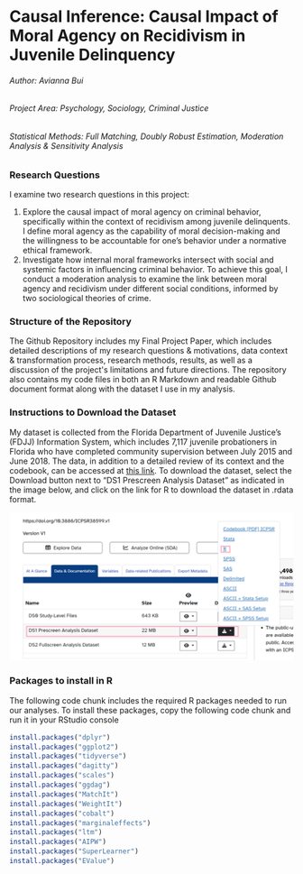 # Causal Inference: Causal Impact of Moral Agency on Recidivism in Juvenile Delinquency
###### Author: Avianna Bui
###### Project Area: Psychology, Sociology, Criminal Justice
###### Statistical Methods: Full Matching, Doubly Robust Estimation, Moderation Analysis & Sensitivity Analysis

### Research Questions
I examine two research questions in this project: 
  1. Explore the causal impact of moral agency on criminal behavior, specifically within the context of recidivism among juvenile delinquents. I define moral agency as the capability of moral decision-making and the willingness to be accountable for one’s behavior under a normative ethical framework. 
  2. Investigate how internal moral frameworks intersect with social and systemic factors in influencing criminal behavior. To achieve this goal, I conduct a moderation analysis to examine the link between moral agency and recidivism under different social conditions, informed by two sociological theories of crime. 

### Structure of the Repository

The Github Repository includes my Final Project Paper, which includes detailed descriptions of my research questions & motivations, data context & transformation process, research methods, results, as well as a discussion of the project's limitations and future directions. The repository also contains my code files in both an R Markdown and readable Github document format along with the dataset I use in my analysis. 

### Instructions to Download the Dataset

My dataset is collected from the Florida Department of Juvenile Justice’s (FDJJ) Information System, which includes 7,117 juvenile probationers in Florida who have completed community supervision between July 2015 and June 2018. The data, in addition to a detailed review of its context and the codebook, can be accessed at [this link](https://www.icpsr.umich.edu/web/ICPSR/studies/38599/datadocumentation). To download the dataset, select the Download button next to “DS1 Prescreen Analysis Dataset” as indicated in the image below, and click on the link for R to download the dataset in .rdata format.

![](data-download-instruction.png)

### Packages to install in R

The following code chunk includes the required R packages needed to run our analyses. To install these packages, copy the following code chunk and run it in your RStudio console

```r
install.packages("dplyr")
install.packages("ggplot2")
install.packages("tidyverse")
install.packages("dagitty")
install.packages("scales")
install.packages("ggdag")
install.packages("MatchIt")
install.packages("WeightIt")
install.packages("cobalt")
install.packages("marginaleffects")
install.packages("ltm")
install.packages("AIPW")
install.packages("SuperLearner")
install.packages("EValue")
```
